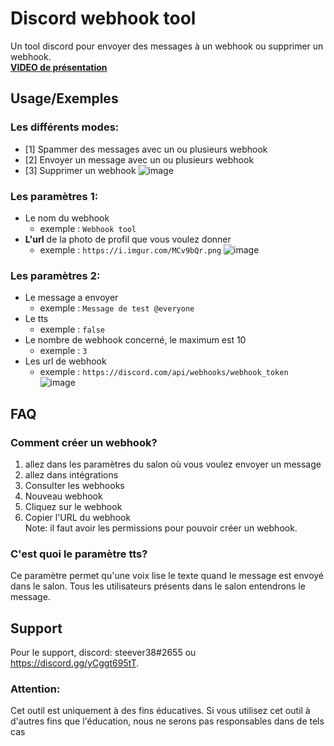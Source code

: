 # Discord webhook tool
Un tool discord pour envoyer des messages à un webhook ou supprimer un webhook.  
[__VIDEO de présentation__](https://i.imgur.com/yFnDeCn.mp4)


## Usage/Exemples

### Les différents modes:
* [1] Spammer des messages avec un ou plusieurs webhook
* [2] Envoyer un message avec un ou plusieurs webhook
* [3] Supprimer un webhook
![image](https://i.imgur.com/xfj6qRn.png)

### Les paramètres 1:
* Le nom du webhook
    * exemple : `Webhook tool`
* __L'url__ de la photo de profil que vous voulez donner
    * exemple : `https://i.imgur.com/MCv9bQr.png`
![image](https://i.imgur.com/D762dfi.png)

### Les paramètres 2:
* Le message a envoyer
    * exemple : `Message de test @everyone`
* Le tts
    * exemple : `false`
* Le nombre de webhook concerné, le maximum est 10
    * exemple : `3`
* Les url de webhook
    * exemple : `https://discord.com/api/webhooks/webhook_token`
![image](https://i.imgur.com/8kZejoq.png)

## FAQ

### Comment créer un webhook?

1. allez dans les paramètres du salon où vous voulez envoyer un message
2. allez dans intégrations
3. Consulter les webhooks
4. Nouveau webhook
5. Cliquez sur le webhook
6. Copier l'URL du webhook  
Note: il faut avoir les permissions pour pouvoir créer un webhook.

### C'est quoi le paramètre tts?

Ce paramètre permet qu'une voix lise le texte quand le message est envoyé dans le salon. Tous les utilisateurs présents dans le salon entendrons le message.
## Support

Pour le support, discord: steever38#2655 ou https://discord.gg/yCggt695tT.


### Attention:

Cet outil est uniquement à des fins éducatives. Si vous utilisez cet outil à d'autres fins que l'éducation, nous ne serons pas responsables dans de tels cas
